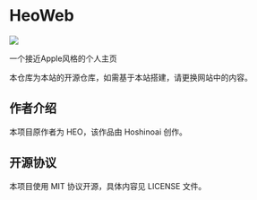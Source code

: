 # HeoWeb

![](https://images.hoshinoai.xin/web/webweb.webp)

一个接近Apple风格的个人主页

本仓库为本站的开源仓库，如需基于本站搭建，请更换网站中的内容。
## 作者介绍
本项目原作者为 HEO，该作品由 Hoshinoai 创作。
## 开源协议
本项目使用 MIT 协议开源，具体内容见 LICENSE 文件。